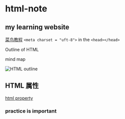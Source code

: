 # html-note 

## my learning **website**

[菜鸟教程](https://www.runoob.com/html/html-tutorial.html)
`<meta charset = "uft-8">` in the  `<head></head>`

Outline of HTML 

mind map

![HTML outline](https://www.runoob.com/wp-content/uploads/2013/06/02A7DD95-22B4-4FB9-B994-DDB5393F7F03.jpg)

## HTML 属性
[html property](https://www.runoob.com/html/html-attributes.html)

### practice is important